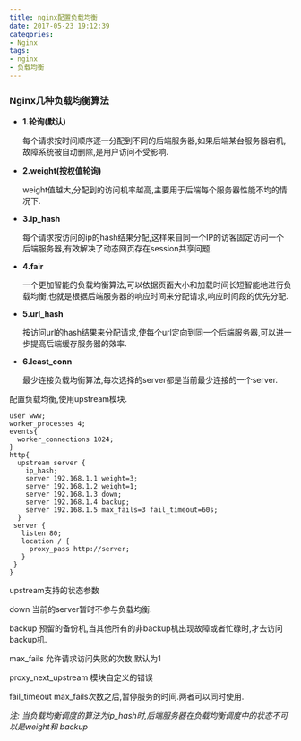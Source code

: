 ```yaml
---
title: nginx配置负载均衡
date: 2017-05-23 19:12:39
categories:
- Nginx
tags:
- nginx
- 负载均衡
---
```


<!-- more -->

### Nginx几种负载均衡算法

- **1.轮询(默认)**

   每个请求按时间顺序逐一分配到不同的后端服务器,如果后端某台服务器宕机,故障系统被自动删除,是用户访问不受影响.

- **2.weight(按权值轮询)**

  weight值越大,分配到的访问机率越高,主要用于后端每个服务器性能不均的情况下.

- **3.ip_hash**

  每个请求按访问的ip的hash结果分配,这样来自同一个IP的访客固定访问一个后端服务器,有效解决了动态网页存在session共享问题.

- **4.fair**

  一个更加智能的负载均衡算法,可以依据页面大小和加载时间长短智能地进行负载均衡,也就是根据后端服务器的响应时间来分配请求,响应时间段的优先分配.

- **5.url_hash**

  按访问url的hash结果来分配请求,使每个url定向到同一个后端服务器,可以进一步提高后端缓存服务器的效率.

- **6.least_conn**

   最少连接负载均衡算法,每次选择的server都是当前最少连接的一个server.

配置负载均衡,使用upstream模块.

```shell
user www;
worker_processes 4;
events{
  worker_connections 1024;
}
http{
  upstream server {
  	ip_hash;
    server 192.168.1.1 weight=3;
    server 192.168.1.2 weight=1;
    server 192.168.1.3 down;
    server 192.168.1.4 backup;
    server 192.168.1.5 max_fails=3 fail_timeout=60s;
  }
 server {
   listen 80;
   location / {
     proxy_pass http://server;
   }
 }
}
```

upstream支持的状态参数

down		当前的server暂时不参与负载均衡.

backup		预留的备份机,当其他所有的非backup机出现故障或者忙碌时,才去访问backup机.

max_fails	允许请求访问失败的次数,默认为1

proxy_next_upstream 模块自定义的错误

fail_timeout	max_fails次数之后,暂停服务的时间.两者可以同时使用.

*注: 当负载均衡调度的算法为ip_hash时,后端服务器在负载均衡调度中的状态不可以是weight和 backup*